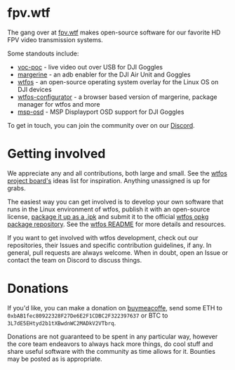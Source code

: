 # fpv.wtf

The gang over at [fpv.wtf](https://fpv.wtf/) makes open-source software for our favorite HD FPV video transmission systems.

Some standouts include:
- [voc-poc](https://github.com/fpv-wtf/voc-poc) - live video out over USB for DJI Goggles
- [margerine](https://github.com/fpv-wtf/margerine) - an adb enabler for the DJI Air Unit and Goggles
- [wtfos](https://github.com/fpv-wtf/wtfos) - an open-source operating system overlay for the Linux OS on DJI devices
- [wtfos-configurator](https://github.com/fpv-wtf/wtfos-configurator) - a browser based version of margerine, package manager for wtfos and more
- [msp-osd](https://github.com/fpv-wtf/msp-osd) - MSP Displayport OSD support for DJI Goggles

To get in touch, you can join the community over on our [Discord](https://discord.com/invite/3rpnBBJKtU).

# Getting involved
We appreciate any and all contributions, both large and small. See the [wtfos project board's](https://github.com/orgs/fpv-wtf/projects/3/views/2) ideas list for inspiration. Anything unassigned is up for grabs.

The easiest way you can get involved is to develop your own software that runs in the Linux environment of wtfos, publish it with an open-source license, [package it up as a .ipk](https://github.com/stylesuxx/ipk-example) and submit it to the official [wtfos opkg package repository](https://github.com/fpv-wtf/opkg-repo). See the [wtfos README](https://github.com/fpv-wtf/wtfos) for more details and resources.

If you want to get involved with wtfos development, check out our repositories, their Issues and specific contribution guidelines, if any. In general, pull requests are always welcome. When in doubt, open an Issue or contact the team on Discord to discuss things.

# Donations
If you'd like, you can make a donation on [buymeacoffe](https://www.buymeacoffee.com/fpv.wtf), send some ETH to `0xbAB1fec80922328F27De6E2F1CDBC2F322397637` or BTC to `3L7dE5EHtyd2b1tXBwdnWC2MADkV2VTbrq`.

Donations are not guaranteed to be spent in any particular way, however the core team endeavors to always hack more things, do cool stuff and share useful software with the community as time allows for it. Bounties may be posted as is appropriate.

